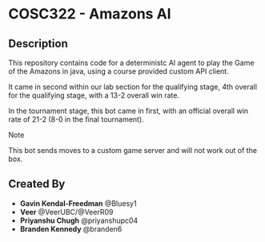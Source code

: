 # COSC322 - Amazons AI

## Description

This repository contains code for a deterministc AI agent to play the Game of the Amazons in java, using a course provided custom API client.

It came in second within our lab section for the qualifying stage, 4th overall for the qualifying stage, with a 13-2 overall win rate.

In the tournament stage, this bot came in first, with an official overall win rate of 21-2 (8-0 in the final tournament).

>[!NOTE]
>This bot sends moves to a custom game server and will not work out of the box.

## Created By

- **Gavin Kendal-Freedman** @Bluesy1
- **Veer** @VeerUBC/@VeerR09
- **Priyanshu Chugh** @priyanshupc04
- **Branden Kennedy** @branden6
